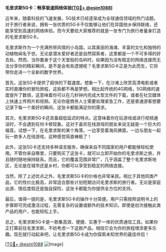 **毛里求斯5G卡：畅享极速网络体验[[TG💪+ @esim1088](https://t.me/s/esim1088)]**

近年来，随着科技的飞速发展，5G技术已经逐渐成为全球通信领域的热门话题。对于旅行者来说，拥有一张优质的5G卡不仅能够让他们在异国他乡保持联络，还能享受到高速的网络体验。而今天要给大家推荐的就是一张专门为旅行者量身打造的毛里求斯5G卡。

毛里求斯作为一个充满热带风情的小岛国，以其美丽的海滩、丰富的文化和独特的动植物闻名于世。无论是潜水爱好者还是自然探索者，这里都是一个不可多得的好去处。然而，当你置身于这个天堂般的岛屿时，如果因为没有稳定的网络连接而无法分享你的精彩瞬间，是不是会有些遗憾呢？毛里求斯5G卡正是为此而生，它将带你走进一个全新的数字世界。

首先，这张5G卡提供了超快的下载速度。想象一下，在沙滩上欣赏高清电影或者实时直播你的冒险旅程，这些都不再是梦想。相比起传统的4G网络，5G网络的速度提升了数倍，这意味着你可以在几秒钟内完成大型文件的下载，或者在社交媒体上快速上传照片和视频。无论你是商务人士需要处理紧急工作，还是普通游客想要记录下每一个美好的瞬间，这张卡都能满足你的需求。

其次，毛里求斯5G卡还具备超低延迟的特点。这意味着你在玩游戏或进行视频通话时，不会遇到任何卡顿现象。这对于喜欢在线游戏的朋友来说无疑是一个巨大的福音。试想一下，在毛里求斯的某个角落，一边享受着海风拂面，一边与朋友一起玩一款多人在线游戏，这种感觉简直棒极了！

此外，这张5G卡还支持多种语言服务，确保来自不同国家的用户都能够轻松使用。不管你来自哪里，只要购买了这张卡，就可以立即开始你的毛里求斯之旅，并且随时随地保持联系。而且，它的覆盖范围非常广，几乎涵盖了整个毛里求斯地区，无论是在城市还是乡村，你都可以享受到稳定的网络连接。

当然，除了上述优点之外，毛里求斯5G卡的价格也非常亲民。相比于其他同类产品，它的性价比极高，非常适合那些计划短期访问毛里求斯的旅行者。无论是家庭出游、情侣度假还是独自探险，这张卡都能为你提供全方位的支持。

最后，值得一提的是，毛里求斯5G卡的操作十分简便。用户只需按照说明书上的步骤即可完成激活过程，无需复杂的设置或额外的技术知识。即使是初次接触此类产品的用户，也能轻松上手。

总之，毛里求斯5G卡是一款集高效、便捷、实惠于一体的优质通信工具。如果你正打算前往毛里求斯，不妨考虑一下这款产品，相信它会为你的旅程增添更多乐趣。现在就行动起来吧，让毛里求斯5G卡成为你探索未知世界的最佳伴侣！

[[TG💪+ @esim1088](https://t.me/s/esim1088) ![Image](https://i.postimg.cc/4NQfJmqS/Snipaste-2025-05-13-00-14-12.png)]